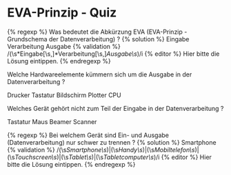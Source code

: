 # EVA-Prinzip - Quiz

{% regexp %}
Was bedeutet die Abkürzung EVA (EVA-Prinzip - Grundschema der Datenverarbeitung) ?
{% solution %}
Eingabe Verarbeitung Ausgabe
{% validation %}
/(\s*Eingabe[\s,]*Verarbeitung[\s,]*Ausgabe\s*)/i
{% editor %}
Hier bitte die Lösung eintippen.
{% endregexp %}

<quiz name="">
    <question multiple>
        <p>Welche Hardwareelemente kümmern sich um die Ausgabe in der Datenverarbeitung ?</p>
        <answer correct>Drucker</answer>
        <answer>Tastatur</answer>
        <answer correct>Bildschirm</answer>
        <answer correct>Plotter</answer>
        <answer>CPU</answer>
        <explanation></explanation>
    </question>
    <question>
        <p>Welches Gerät gehört nicht zum Teil der Eingabe in der Datenverarbeitung ?</p>
        <answer>Tastatur</answer>
        <answer>Maus</answer>
        <answer correct>Beamer</answer>
        <answer>Scanner</answer>
    </question>
</quiz>

{% regexp %}
Bei welchem Gerät sind Ein- und Ausgabe (Datenverarbeitung) nur schwer zu trennen ?
{% solution %}
Smartphone
{% validation %}
/(\s*Smartphone\s*)|(\s*Handy\s*)|(\s*Mobiltelefon\s*)|(\s*Touchscreen\s*)|(\s*Tablet\s*)|(\s*Tabletcomputer\s*)/i
{% editor %}
Hier bitte die Lösung eintippen.
{% endregexp %}
